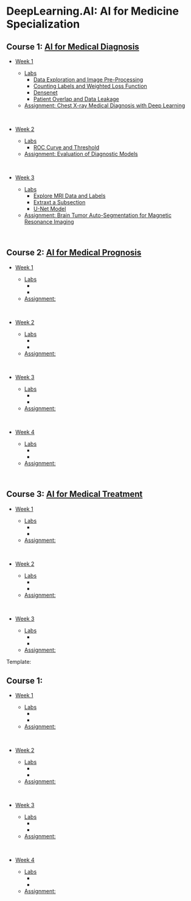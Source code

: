 # DeepLearning.AI: AI for Medicine Specialization

## Course 1: [AI for Medical Diagnosis](https://github.com/HAlex94/DeepLearning.AI-AI-for-Medicine-Specialization/tree/main/AI%20for%20Medical%20Dignosis) 

* [Week 1](https://github.com/HAlex94/DeepLearning.AI-AI-for-Medicine-Specialization/tree/main/AI%20for%20Medical%20Dignosis/Week_1)

  * [Labs](https://github.com/HAlex94/DeepLearning.AI-AI-for-Medicine-Specialization/tree/main/AI%20for%20Medical%20Dignosis/Week_1/labs)
    * [Data Exploration and Image Pre-Processing](https://github.com/HAlex94/DeepLearning.AI-AI-for-Medicine-Specialization/blob/main/AI%20for%20Medical%20Dignosis/Week_1/labs/C1_W1_Lab_1_data_exploration_and_image_preprocessing.ipynb)
    * [Counting Labels and Weighted Loss Function](https://github.com/HAlex94/DeepLearning.AI-AI-for-Medicine-Specialization/blob/main/AI%20for%20Medical%20Dignosis/Week_1/labs/C1_W1_Lab_2_counting_labels_and_weighted_loss_function.ipynb)
    * [Densenet](https://github.com/HAlex94/DeepLearning.AI-AI-for-Medicine-Specialization/blob/main/AI%20for%20Medical%20Dignosis/Week_1/labs/C1_W1_Lab_3_densenet.ipynb)
    * [Patient Overlap and Data Leakage](https://github.com/HAlex94/DeepLearning.AI-AI-for-Medicine-Specialization/blob/main/AI%20for%20Medical%20Dignosis/Week_1/labs/C1_W1_Lab_4_patient_overlap_and_data_leakage.ipynb)
  * [Assignment: Chest X-ray Medical Diagnosis with Deep Learning](https://github.com/HAlex94/DeepLearning.AI-AI-for-Medicine-Specialization/blob/main/AI%20for%20Medical%20Dignosis/Week_1/C1_W1_Assignment.ipynb)
 
&nbsp;

* [Week 2](https://github.com/HAlex94/DeepLearning.AI-AI-for-Medicine-Specialization/tree/main/AI%20for%20Medical%20Dignosis/Week_2)

  * [Labs](https://github.com/HAlex94/DeepLearning.AI-AI-for-Medicine-Specialization/tree/main/AI%20for%20Medical%20Dignosis/Week_2/labs)
    * [ROC Curve and Threshold](https://github.com/HAlex94/DeepLearning.AI-AI-for-Medicine-Specialization/blob/main/AI%20for%20Medical%20Dignosis/Week_2/labs/C1_W2_Lab_1_roc_curve%20_and_threshold.ipynb)
  * [Assignment: Evaluation of Diagnostic Models](https://github.com/HAlex94/DeepLearning.AI-AI-for-Medicine-Specialization/blob/main/AI%20for%20Medical%20Dignosis/Week_2/C1_W2_Assignment.ipynb)
 
&nbsp;

* [Week 3](https://github.com/HAlex94/DeepLearning.AI-AI-for-Medicine-Specialization/tree/main/AI%20for%20Medical%20Dignosis/Week_3)

  * [Labs](https://github.com/HAlex94/DeepLearning.AI-AI-for-Medicine-Specialization/tree/main/AI%20for%20Medical%20Dignosis/Week_3/labs)
    * [Explore MRI Data and Labels](https://github.com/HAlex94/DeepLearning.AI-AI-for-Medicine-Specialization/blob/main/AI%20for%20Medical%20Dignosis/Week_3/labs/C1_W3_Lab_1_explore_mri_data_and_labels.ipynb)
    * [Extraxt a Subsection](https://github.com/HAlex94/DeepLearning.AI-AI-for-Medicine-Specialization/blob/main/AI%20for%20Medical%20Dignosis/Week_3/labs/C1_W3_Lab_2_extract_a_sub_section.ipynb)
    * [U-Net Model](https://github.com/HAlex94/DeepLearning.AI-AI-for-Medicine-Specialization/blob/main/AI%20for%20Medical%20Dignosis/Week_3/labs/C1_W3_Lab_3_unet_model.ipynb)
  * [Assignment: Brain Tumor Auto-Segmentation for Magnetic Resonance Imaging](https://github.com/HAlex94/DeepLearning.AI-AI-for-Medicine-Specialization/blob/main/AI%20for%20Medical%20Dignosis/Week_3/C1_W3_Assignment.ipynb)

&nbsp;


## Course 2: [AI for Medical Prognosis](https://github.com/HAlex94/DeepLearning.AI-AI-for-Medicine-Specialization/tree/main/AI%20for%20Medical%20Prognosis)

* [Week 1]()

  * [Labs]()
    * []()
    * []()
  * [Assignment: ]()
 
&nbsp;

* [Week 2]()

  * [Labs]()
    * []()
    * []()
  * [Assignment: ]()
 
&nbsp;

* [Week 3]()

  * [Labs]()
    * []()
    * []()
  * [Assignment: ]()
 
&nbsp;

* [Week 4]()

  * [Labs]()
    * []()
    * []()
  * [Assignment: ]()
 
&nbsp;

## Course 3: [AI for Medical Treatment](https://github.com/HAlex94/DeepLearning.AI-AI-for-Medicine-Specialization/tree/main/AI%20for%20Medical%20Treatment)

* [Week 1]()

  * [Labs]()
    * []()
    * []()
  * [Assignment: ]()
 
&nbsp;

* [Week 2]()

  * [Labs]()
    * []()
    * []()
  * [Assignment: ]()
 
&nbsp;

* [Week 3]()

  * [Labs]()
    * []()
    * []()
  * [Assignment: ]()


 

Template:
## Course 1: []()

* [Week 1]()

  * [Labs]()
    * []()
    * []()
  * [Assignment: ]()
 
&nbsp;

* [Week 2]()

  * [Labs]()
    * []()
    * []()
  * [Assignment: ]()
 
&nbsp;

* [Week 3]()

  * [Labs]()
    * []()
    * []()
  * [Assignment: ]()
 
&nbsp;

* [Week 4]()

  * [Labs]()
    * []()
    * []()
  * [Assignment: ]()
 
&nbsp;

 
 


